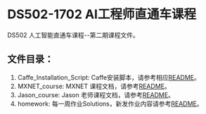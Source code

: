 # DS502-1702 AI工程师直通车课程
DS502 人工智能直通车课程--第二期课程文件。

## 文件目录：
1. Caffe_Installation_Script: Caffe安装脚本，请参考相应[README](Caffe_Installation/README.md)。
2. MXNET_course: MXNET 课程文档，请参考[README](MXNET_course/README.md)。
3. Jason_course: Jason 老师课程文档，请参考[README](Jason_course/README.md)。
2. homework: 每一周作业Solutions，新发作业内容请参考[README](homework/README.md)。
